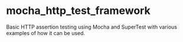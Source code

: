 # mocha_http_test_framework
Basic HTTP assertion testing using Mocha and SuperTest with various examples of how it can be used.